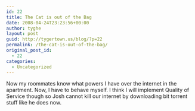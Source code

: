 ```yaml
---
id: 22
title: The Cat is out of the Bag
date: 2008-04-24T23:23:56+00:00
author: tyghe
layout: post
guid: http://tygertown.us/blog/?p=22
permalink: /the-cat-is-out-of-the-bag/
original_post_id:
  - 22
categories:
  - Uncategorized
---
```

Now my roommates know what powers I have over the internet in the apartment. Now, I have to behave myself. I think I will implement Quality of Service though so Josh cannot kill our internet by downloading bit torrent stuff like he does now.
